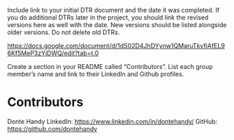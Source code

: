 <!-- # Futbol

Starter repository for the [Turing School](https://turing.edu/) Futbol project.

Deliverables
Your iteration deliverable is to create a README with the following. As you craft your answers, consider how you might talk about these same topics in a job interview after you graduate.

A 1-2 summary or bullet points outlining your plan for check-ins throughout the duration of the project.

A 2-4 sentence summary of your plan for project organization and workflow. This can include bullet points. If you plan to use a project management tool, please include a link to your project board.

A 2-3 sentence summary describing the different approaches your group discussed for project organization and how you collectively made a decision on which to use.

A 2-3 sentence summary describing your approach to the code design. -->

Include link to your initial DTR document and the date it was completed. If you do additional DTRs later in the project, you should link the revised versions here as well with the date. New versions should be listed alongside older versions. Do not delete old DTRs.

https://docs.google.com/document/d/1dS02D4JhDYynw1QMaruTkvfiAfEL96Kf5MeP3zYjDWQ/edit?tab=t.0


Create a section in your README called “Contributors”. List each group member’s name and link to their LinkedIn and Github profiles.


# Contributors #

Donte Handy 
LinkedIn: https://www.linkedin.com/in/dontehandy/
GitHub: https://github.com/dontehandy


<!-- # SimpleCov Setup

To monitor test coverage with SimpleCov, follow these steps:

1. Add SimpleCov to your Gemfile:
    ```ruby
    gem 'simplecov', require: false, group: :test
    ```

2. Run `bundle install` to install the gem.

3. At the top of your `test_helper.rb` or `spec_helper.rb` file, add the following lines:
    ```ruby
    require 'simplecov'
    SimpleCov.start
    ```

4. Run your tests as usual. SimpleCov will generate a coverage report in the `coverage` directory.
 -->
